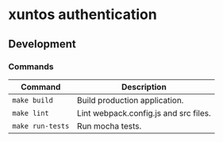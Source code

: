 # xuntos authentication

## Development

### Commands

| Command | Description |
|--|--|
| `make build` | Build production application. |
| `make lint` | Lint webpack.config.js and src files. |
| `make run-tests` | Run mocha tests. |
